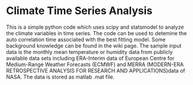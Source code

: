 # Climate Time Series Analysis
This is a simple python code which uses scipy and statsmodel to analyze the climate variables in time series. The code can be used to detemine the auto correlation time associated with the best fitting model. Some background knowledge can be found in the wiki page. The sample input data is the monthly mean temperature or humidity data from publicly available data sets including ERA-Interim data of European Centre for Medium-Range Weather Forecasts (ECMWF) and MERRA (MODERN-ERA RETROSPECTIVE ANALYSIS FOR RESEARCH AND APPLICATIONS)data of NASA. The data is stored as matlab .mat file.  



